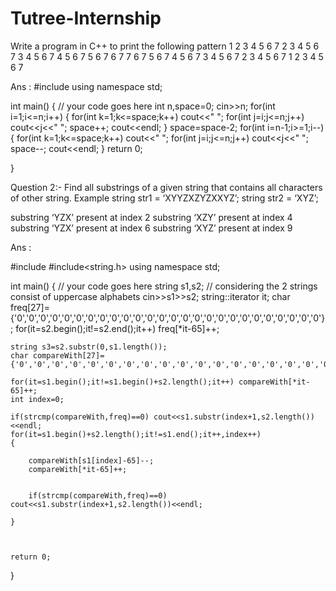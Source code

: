 # Tutree-Internship
Write a program in C++ to print the following pattern
 1 2 3 4 5 6 7
 2 3 4 5 6 7
  3 4 5 6 7
   4 5 6 7
    5 6 7
     6 7
      7
     6 7
    5 6 7
   4 5 6 7
  3 4 5 6 7
 2 3 4 5 6 7
1 2 3 4 5 6 7


Ans :
#include <iostream>
using namespace std;

int main() {
	// your code goes here
	int n,space=0;
	cin>>n;
	for(int i=1;i<=n;i++)
	{
	    for(int k=1;k<=space;k++) cout<<" ";
	    for(int j=i;j<=n;j++)
	    cout<<j<<" ";
	    space++;
	    cout<<endl;
	}
	space=space-2;
	for(int i=n-1;i>=1;i--)
	{
	    for(int k=1;k<=space;k++) cout<<" ";
	    for(int j=i;j<=n;j++) cout<<j<<" ";
	    space--;
	    cout<<endl;
	}
	return 0;
	
}


Question 2:-
Find all substrings of a given string that contains all characters of other string.
 Example
string str1 = ‘XYYZXZYZXXYZ’;
string str2 = ‘XYZ’;
 
substring ‘YZX’ present at index 2
substring ‘XZY’ present at index 4
substring ‘YZX’ present at index 6
substring ‘XYZ’ present at index 9

Ans :

#include <iostream>
#include<string.h>
using namespace std;

int main() {
	// your code goes here
    string s1,s2; // considering the 2 strings consist of uppercase alphabets 
    cin>>s1>>s2;
    string::iterator it;
    char freq[27]={'0','0','0','0','0','0','0','0','0','0','0','0','0','0','0','0','0','0','0','0','0','0','0','0','0','0'};
    for(it=s2.begin();it!=s2.end();it++)
    freq[*it-65]++;
    
    string s3=s2.substr(0,s1.length());
    char compareWith[27]={'0','0','0','0','0','0','0','0','0','0','0','0','0','0','0','0','0','0','0','0','0','0','0','0','0','0'};
    
    for(it=s1.begin();it!=s1.begin()+s2.length();it++) compareWith[*it-65]++;
    int index=0;
   
    if(strcmp(compareWith,freq)==0) cout<<s1.substr(index+1,s2.length())<<endl;
    for(it=s1.begin()+s2.length();it!=s1.end();it++,index++)
    {
        
        compareWith[s1[index]-65]--;
        compareWith[*it-65]++;
        
        
        if(strcmp(compareWith,freq)==0) cout<<s1.substr(index+1,s2.length())<<endl;
        
    }
    
    
    
	return 0;
}

